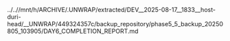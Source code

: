 ../..//mnt/h/ARCHIVE/.UNWRAP/extracted/DEV__2025-08-17__1833__host-duri-head/__UNWRAP/449324357c/backup_repository/phase5_5_backup_20250805_103905/DAY6_COMPLETION_REPORT.md